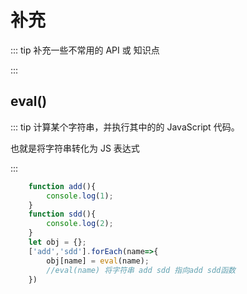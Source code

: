 # 补充

::: tip 
补充一些不常用的 API 或 知识点

:::

## eval()
::: tip 
计算某个字符串，并执行其中的的 JavaScript 代码。

也就是将字符串转化为 JS 表达式

:::

``` js
    function add(){
        console.log(1);
    }
    function sdd(){
        console.log(2);
    }
    let obj = {};
    ['add','sdd'].forEach(name=>{
        obj[name] = eval(name);
        //eval(name) 将字符串 add sdd 指向add sdd函数
    })

```
